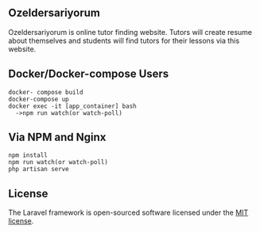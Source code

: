 ## Ozeldersariyorum
Ozeldersariyorum is online tutor finding website. Tutors will create resume about themselves and students will find tutors for their lessons via this website.

## Docker/Docker-compose Users

```
docker- compose build
docker-compose up
docker exec -it [app_container] bash
  ->npm run watch(or watch-poll)
```

## Via NPM and Nginx 
```
npm install
npm run watch(or watch-poll)
php artisan serve
```
## License

The Laravel framework is open-sourced software licensed under the [MIT license](https://opensource.org/licenses/MIT).
